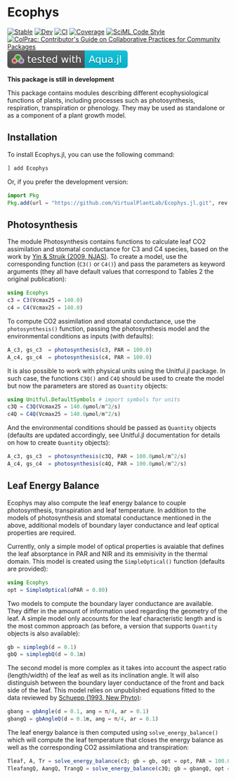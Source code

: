 # Ecophys

[![Stable](https://img.shields.io/badge/docs-stable-blue.svg)](https://virtualplantlab.com/stable/Ecophys/)
[![Dev](https://img.shields.io/badge/docs-dev-blue.svg)](https://virtualplantlab.com/dev/Ecophys/)
[![CI](https://github.com/VirtualPlantLab/Ecophys.jl/actions/workflows/CI.yml/badge.svg)](https://github.com/VirtualPlantLab/Ecophys.jl/actions/workflows/CI.yml)
[![Coverage](https://codecov.io/gh/VirtualPlantLab/Ecophys.jl/branch/master/graph/badge.svg)](https://codecov.io/gh/VirtualPlantLab/Ecophys.jl)
[![SciML Code Style](https://img.shields.io/static/v1?label=code%20style&message=SciML&color=9558b2&labelColor=389826)](https://github.com/SciML/SciMLStyle)
[![ColPrac: Contributor's Guide on Collaborative Practices for Community Packages](https://img.shields.io/badge/ColPrac-Contributor's%20Guide-blueviolet)](https://github.com/SciML/ColPrac)
[![Aqua QA](https://raw.githubusercontent.com/JuliaTesting/Aqua.jl/master/badge.svg)](https://github.com/JuliaTesting/Aqua.jl)

**This package is still in development**

This package contains modules describing different ecophysiological functions of
plants, including processes such as photosynthesis, respiration, transpiration
or phenology. They may be used as standalone or as a component of a plant growth
model.

## Installation

To install Ecophys.jl, you can use the following command:

```julia
] add Ecophys
```

Or, if you prefer the development version:

```julia
import Pkg
Pkg.add(url = "https://github.com/VirtualPlantLab/Ecophys.jl.git", rev = "master")
```

## Photosynthesis

The module Photosynthesis contains functions to calculate leaf CO2 assimilation
and stomatal conductance for C3 and C4 species, based on the work by [Yin & Struik (2009, NJAS)](https://www.tandfonline.com/doi/full/10.1016/j.njas.2009.07.001).
To create a model, use the corresponding function (`C3()` or `C4()`) and pass the
parameters as keyword arguments (they all have default values that correspond to Tables 2 the original publication):

```julia
using Ecophys
c3 = C3(Vcmax25 = 140.0)
c4 = C4(Vcmax25 = 140.0)
```
To compute CO2 assimilation and stomatal conductance, use the `photosynthesis()` function,
passing the photosynthesis model and the environmental conditions as inputs (with
defaults):

```julia
A_c3, gs_c3  = photosynthesis(c3, PAR = 100.0)
A_c4, gs_c4  = photosynthesis(c4, PAR = 100.0)
```

It is also possible to work with physical units using the Unitful.jl package. In
such case, the functions `C3Q()` and `C4Q` should be used to create the model but
now the parameters are stored as `Quantity` objects:

```julia
using Unitful.DefaultSymbols # import symbols for units
c3Q = C3Q(Vcmax25 = 140.0μmol/m^2/s)
c4Q = C4Q(Vcmax25 = 140.0μmol/m^2/s)
```

And the environmental conditions should be passed as `Quantity` objects (defaults
are updated accordingly, see Unitful.jl documentation for details on how to
create `Quantity` objects):

```julia
A_c3, gs_c3  = photosynthesis(c3Q, PAR = 100.0μmol/m^2/s)
A_c4, gs_c4  = photosynthesis(c4Q, PAR = 100.0μmol/m^2/s)
```

## Leaf Energy Balance

Ecophys may also compute the leaf energy balance to couple photosynthesis,
transpiration and leaf temperature. In addition to the models of photosynthesis
and stomatal conductance mentioned in the above, additional models of boundary
layer conductance and leaf optical properties are required.

Currently, only a simple model of optical properties is avaiable that defines
the leaf absorptance in PAR and NIR and its emmisivity in the thermal domain.
This model is created using the `SimpleOptical()` function (defaults are provided):

```julia
using Ecophys
opt = SimpleOptical(αPAR = 0.80)
```

Two models to compute the boundary layer conductance are available. They differ
in the amount of information used regarding the geometry of the leaf. A simple
model only accounts for the leaf characteristic length and is the most common
approach (as before, a version that supports `Quantity` objects is also available):

```julia
gb = simplegb(d = 0.1)
gbQ = simplegbQ(d = 0.1m)
```

The second model is more complex as it takes into account the aspect ratio (length/width) of
the leaf as well as its inclination angle. It will also distinguish between the
boundary layer conductance of the front and back side of the leaf. This model
relies on unpublished equations fitted to the data reviewed by
[Schuepp (1993, New Phyto)](https://nph.onlinelibrary.wiley.com/doi/10.1111/j.1469-8137.1993.tb03898.x):

```julia
gbang = gbAngle(d = 0.1, ang = π/4, ar = 0.1)
gbangQ = gbAngleQ(d = 0.1m, ang = π/4, ar = 0.1)
```

The leaf energy balance is then computed using `solve_energy_balance()` which
will compute the leaf temperature that closes the energy balance as well as the
corresponding CO2 assimilationa and transpiration:

```julia
Tleaf, A, Tr = solve_energy_balance(c3; gb = gb, opt = opt, PAR = 100.0, ws = 5.0)
TleafangQ, AangQ, TrangQ = solve_energy_balance(c3Q; gb = gbangQ, opt = opt, PAR = 100.0μmol/m^2/s, ws = 5.0m/s)
```
